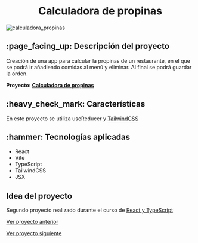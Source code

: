 <h1 align="center"> Calculadora de propinas</h1>

![calculadora_propinas](https://github.com/user-attachments/assets/68830af9-208f-4a14-b4bc-0ad857c13677)


<h2> :page_facing_up: Descripción del proyecto</h2>

<p> Creación de una app para calcular la propinas de un restaurante,
en el que se podrá ir añadiendo comidas al menú y eliminar. Al final se podrá guardar la orden.</p>

<b>Proyecto: <a href="https://chimerical-pika-ac1ab2.netlify.app/">Calculadora de propinas<a></b>

<h2> :heavy_check_mark: Características</h2>
<p>En este proyecto se utiliza useReducer y <a href="https://tailwindcss.com/docs/installation/using-postcss">TailwindCSS</a> </p>

<h2> :hammer: Tecnologías aplicadas</h2>

<ul>
  <li>React</li>
  <li>Vite</li>
  <li>TypeScript</li>
  <li>TailwindCSS</li>
  <li>JSX</li>
</ul>

<h2>Idea del proyecto</h2>
<p>Segundo proyecto realizado durante el curso de <a href="https://www.udemy.com/course/react-de-principiante-a-experto-creando-mas-de-10-aplicaciones/?couponCode=KEEPLEARNING">React y TypeScript</a></p>

<a href="https://github.com/antii16/shopping-cart">Ver proyecto anterior </a>

<a href="https://github.com/antii16/calorie-tracker">Ver proyecto siguiente </a>
